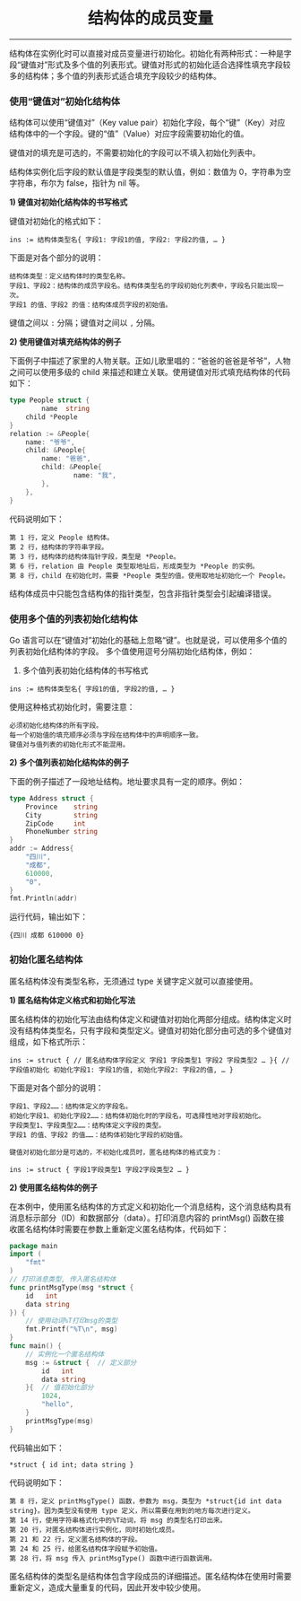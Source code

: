 <center><h1>结构体的成员变量</h1></center>

---

结构体在实例化时可以直接对成员变量进行初始化。初始化有两种形式：一种是字段“键值对”形式及多个值的列表形式。键值对形式的初始化适合选择性填充字段较多的结构体；多个值的列表形式适合填充字段较少的结构体。

### 使用“键值对”初始化结构体

结构体可以使用“键值对”（Key value pair）初始化字段，每个“键”（Key）对应结构体中的一个字段。键的“值”（Value）对应字段需要初始化的值。

键值对的填充是可选的，不需要初始化的字段可以不填入初始化列表中。

结构体实例化后字段的默认值是字段类型的默认值，例如：数值为 0，字符串为空字符串，布尔为 false，指针为 nil 等。

**1) 键值对初始化结构体的书写格式**

键值对初始化的格式如下：

```
ins := 结构体类型名{ 字段1: 字段1的值, 字段2: 字段2的值, … }
```

下面是对各个部分的说明：

```
结构体类型：定义结构体时的类型名称。
字段1、字段2：结构体的成员字段名。结构体类型名的字段初始化列表中，字段名只能出现一次。
字段1 的值、字段2 的值：结构体成员字段的初始值。
```

键值之间以 `:` 分隔；键值对之间以 `,` 分隔。

**2) 使用键值对填充结构体的例子**

下面例子中描述了家里的人物关联。正如儿歌里唱的：“爸爸的爸爸是爷爷”，人物之间可以使用多级的 child 来描述和建立关联。使用键值对形式填充结构体的代码如下：

```go
type People struct {
        name  string
    child *People
}
relation := &People{
    name: "爷爷",
    child: &People{
        name: "爸爸",
        child: &People{
                name: "我",
        },
    },
}
```

代码说明如下：

```
第 1 行，定义 People 结构体。
第 2 行，结构体的字符串字段。
第 3 行，结构体的结构体指针字段，类型是 *People。
第 6 行，relation 由 People 类型取地址后，形成类型为 *People 的实例。
第 8 行，child 在初始化时，需要 *People 类型的值。使用取地址初始化一个 People。
```

结构体成员中只能包含结构体的指针类型，包含非指针类型会引起编译错误。

### 使用多个值的列表初始化结构体

Go 语言可以在“键值对”初始化的基础上忽略“键”。也就是说，可以使用多个值的列表初始化结构体的字段。 多个值使用逗号分隔初始化结构体，例如：

1. 多个值列表初始化结构体的书写格式

```
ins := 结构体类型名{ 字段1的值, 字段2的值, … }
```

使用这种格式初始化时，需要注意：

```
必须初始化结构体的所有字段。
每一个初始值的填充顺序必须与字段在结构体中的声明顺序一致。
键值对与值列表的初始化形式不能混用。
```

**2) 多个值列表初始化结构体的例子**

下面的例子描述了一段地址结构。地址要求具有一定的顺序。例如：

```go
type Address struct {
    Province    string
    City        string
    ZipCode     int
    PhoneNumber string
}
addr := Address{
    "四川",
    "成都",
    610000,
    "0",
}
fmt.Println(addr)
```

运行代码，输出如下：

```
{四川 成都 610000 0}
```

### 初始化匿名结构体

匿名结构体没有类型名称，无须通过 type 关键字定义就可以直接使用。

**1) 匿名结构体定义格式和初始化写法**

匿名结构体的初始化写法由结构体定义和键值对初始化两部分组成。结构体定义时没有结构体类型名，只有字段和类型定义。键值对初始化部分由可选的多个键值对组成，如下格式所示：

```
ins := struct { // 匿名结构体字段定义 字段1 字段类型1 字段2 字段类型2 … }{ // 字段值初始化 初始化字段1: 字段1的值, 初始化字段2: 字段2的值, … }
```

下面是对各个部分的说明：

```
字段1、字段2……：结构体定义的字段名。
初始化字段1、初始化字段2……：结构体初始化时的字段名，可选择性地对字段初始化。
字段类型1、字段类型2……：结构体定义字段的类型。
字段1 的值、字段2 的值……：结构体初始化字段的初始值。

键值对初始化部分是可选的，不初始化成员时，匿名结构体的格式变为：
```

```
ins := struct { 字段1字段类型1 字段2字段类型2 … }
```

**2) 使用匿名结构体的例子**

在本例中，使用匿名结构体的方式定义和初始化一个消息结构，这个消息结构具有消息标示部分（ID）和数据部分（data）。打印消息内容的 printMsg() 函数在接收匿名结构体时需要在参数上重新定义匿名结构体，代码如下：

```go
package main
import (
    "fmt"
)
// 打印消息类型, 传入匿名结构体
func printMsgType(msg *struct {
    id   int
    data string
}) {
    // 使用动词%T打印msg的类型
    fmt.Printf("%T\n", msg)
}
func main() {
    // 实例化一个匿名结构体
    msg := &struct {  // 定义部分
        id   int
        data string
    }{  // 值初始化部分
        1024,
        "hello",
    }
    printMsgType(msg)
}
```

代码输出如下：

```
*struct { id int; data string }
```

代码说明如下：

```
第 8 行，定义 printMsgType() 函数，参数为 msg，类型为 *struct{id int data string}。因为类型没有使用 type 定义，所以需要在用到的地方每次进行定义。
第 14 行，使用字符串格式化中的%T动词，将 msg 的类型名打印出来。
第 20 行，对匿名结构体进行实例化，同时初始化成员。
第 21 和 22 行，定义匿名结构体的字段。
第 24 和 25 行，给匿名结构体字段赋予初始值。
第 28 行，将 msg 传入 printMsgType() 函数中进行函数调用。
```

匿名结构体的类型名是结构体包含字段成员的详细描述。匿名结构体在使用时需要重新定义，造成大量重复的代码，因此开发中较少使用。
